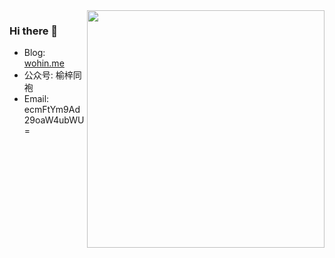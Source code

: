 <img align='right' src="https://github-readme-stats.vercel.app/api?username=brant-ruan&show_icons=true&theme=tokyonight" width="380">

### Hi there 👋

- Blog: [wohin.me](https://wohin.me)
- 公众号: 榆梓同袍
- Email: ecmFtYm9Ad29oaW4ubWU=
